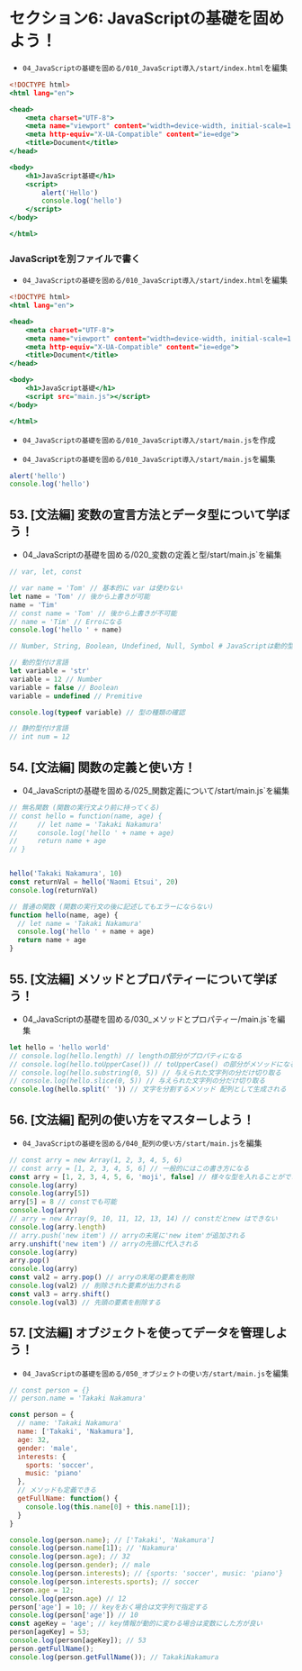 # セクション6: JavaScriptの基礎を固めよう！

+ `04_JavaScriptの基礎を固める/010_JavaScript導入/start/index.html`を編集<br>

```html:index.html
<!DOCTYPE html>
<html lang="en">

<head>
    <meta charset="UTF-8">
    <meta name="viewport" content="width=device-width, initial-scale=1.0">
    <meta http-equiv="X-UA-Compatible" content="ie=edge">
    <title>Document</title>
</head>

<body>
    <h1>JavaScript基礎</h1>
    <script>
        alert('Hello')
        console.log('hello')
    </script>
</body>

</html>
```

### JavaScriptを別ファイルで書く

+ `04_JavaScriptの基礎を固める/010_JavaScript導入/start/index.html`を編集<br>

```html:index.html
<!DOCTYPE html>
<html lang="en">

<head>
    <meta charset="UTF-8">
    <meta name="viewport" content="width=device-width, initial-scale=1.0">
    <meta http-equiv="X-UA-Compatible" content="ie=edge">
    <title>Document</title>
</head>

<body>
    <h1>JavaScript基礎</h1>
    <script src="main.js"></script>
</body>

</html>
```

+ `04_JavaScriptの基礎を固める/010_JavaScript導入/start/main.js`を作成<br>

+ `04_JavaScriptの基礎を固める/010_JavaScript導入/start/main.js`を編集<br>

```js:main.js
alert('hello')
console.log('hello')
```

## 53. [文法編] 変数の宣言方法とデータ型について学ぼう！

+ 04_JavaScriptの基礎を固める/020_変数の定義と型/start/main.js`を編集<br>

```js:main.js
// var, let, const

// var name = 'Tom' // 基本的に var は使わない
let name = 'Tom' // 後から上書きが可能
name = 'Tim'
// const name = 'Tom' // 後から上書きが不可能
// name = 'Tim' // Erroになる
console.log('hello ' + name)

// Number, String, Boolean, Undefined, Null, Symbol # JavaScriptは動的型付け言語である

// 動的型付け言語
let variable = 'str'
variable = 12 // Number
variable = false // Boolean
variable = undefined // Premitive

console.log(typeof variable) // 型の種類の確認

// 静的型付け言語
// int num = 12
```

## 54. [文法編] 関数の定義と使い方！

+ 04_JavaScriptの基礎を固める/025_関数定義について/start/main.js`を編集<br>

```js:main.js
// 無名関数 (関数の実行文より前に持ってくる)
// const hello = function(name, age) {
//     // let name = 'Takaki Nakamura'
//     console.log('hello ' + name + age)
//     return name + age
// }


hello('Takaki Nakamura', 10)
const returnVal = hello('Naomi Etsui', 20)
console.log(returnVal)

// 普通の関数 (関数の実行文の後に記述してもエラーにならない)
function hello(name, age) {
  // let name = 'Takaki Nakamura'
  console.log('hello ' + name + age)
  return name + age
}
```

## 55. [文法編] メソッドとプロパティーについて学ぼう！

+ 04_JavaScriptの基礎を固める/030_メソッドとプロパティー/main.js`を編集<br>

```js:main.js
let hello = 'hello world'
// console.log(hello.length) // lengthの部分がプロパティになる
// console.log(hello.toUpperCase()) // toUpperCase() の部分がメソッドになる
// console.log(hello.substring(0, 5)) // 与えられた文字列の分だけ切り取る
// console.log(hello.slice(0, 5)) // 与えられた文字列の分だけ切り取る
console.log(hello.split(' ')) // 文字を分割するメソッド 配列として生成される
```

## 56. [文法編] 配列の使い方をマスターしよう！

+ `04_JavaScriptの基礎を固める/040_配列の使い方/start/main.js`を編集<br>

```js:main.js
// const arry = new Array(1, 2, 3, 4, 5, 6)
// const arry = [1, 2, 3, 4, 5, 6] // 一般的にはこの書き方になる
const arry = [1, 2, 3, 4, 5, 6, 'moji', false] // 様々な型を入れることができる
console.log(arry)
console.log(arry[5])
arry[5] = 8 // constでも可能
console.log(arry)
// arry = new Array(9, 10, 11, 12, 13, 14) // constだとnew はできない
console.log(arry.length)
// arry.push('new item') // arryの末尾に'new item'が追加される
arry.unshift('new item') // arryの先頭に代入される
console.log(arry)
arry.pop()
console.log(arry)
const val2 = arry.pop() // arryの末尾の要素を削除
console.log(val2) // 削除された要素が出力される
const val3 = arry.shift()
console.log(val3) // 先頭の要素を削除する
```

## 57. [文法編] オブジェクトを使ってデータを管理しよう！

+ `04_JavaScriptの基礎を固める/050_オブジェクトの使い方/start/main.js`を編集<br>

```js:main.js
// const person = {}
// person.name = 'Takaki Nakamura'

const person = {
  // name: 'Takaki Nakamura'
  name: ['Takaki', 'Nakamura'],
  age: 32,
  gender: 'male',
  interests: {
    sports: 'soccer',
    music: 'piano'
  },
  // メソッドも定義できる
  getFullName: function() {
    console.log(this.name[0] + this.name[1]);
  }
}

console.log(person.name); // ['Takaki', 'Nakamura']
console.log(person.name[1]); // 'Nakamura'
console.log(person.age); // 32
console.log(person.gender); // male
console.log(person.interests); // {sports: 'soccer', music: 'piano'}
console.log(person.interests.sports); // soccer
person.age = 12;
console.log(person.age) // 12
person['age'] = 10; // keyをおく場合は文字列で指定する
console.log(person['age']) // 10
const ageKey = 'age'; // key情報が動的に変わる場合は変数にした方が良い
person[ageKey] = 53;
console.log(person[ageKey]); // 53
person.getFullName();
console.log(person.getFullName()); // TakakiNakamura
```
